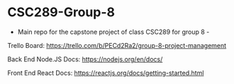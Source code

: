# CSC289-Group-8
- Main repo for the capstone project of class CSC289 for group 8 -

Trello Board: https://trello.com/b/PECd2Ra2/group-8-project-management

Back End
Node.JS Docs: https://nodejs.org/en/docs/

Front End
React Docs: https://reactjs.org/docs/getting-started.html